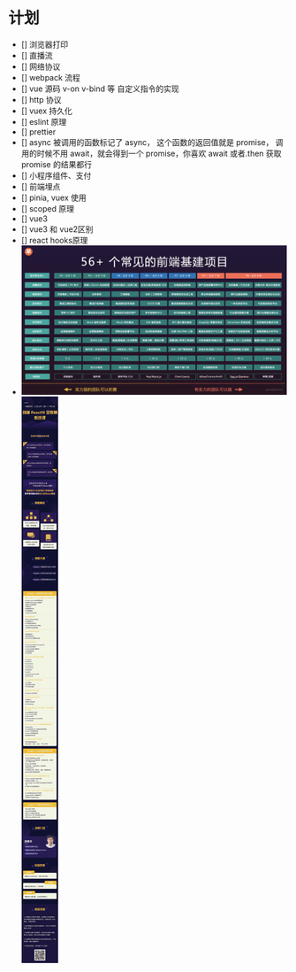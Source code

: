 # 计划

- [] 浏览器打印
- [] 直播流
- [] 网络协议
- [] webpack 流程
- [] vue 源码 v-on v-bind 等 自定义指令的实现
- [] http 协议
- [] vuex 持久化
- [] eslint 原理
- [] prettier
- [] async 被调用的函数标记了 async， 这个函数的返回值就是 promise， 调用的时候不用 await，就会得到一个 promise，你喜欢 await 或者.then 获取 promise 的结果都行
- [] 小程序组件、支付
- [] 前端埋点
- [] pinia, vuex 使用
- [] scoped 原理
- [] vue3
- [] vue3 和 vue2区别
- [] react hooks原理
- ![](./images/20221021091812.png)
![](images/20111.png)  
